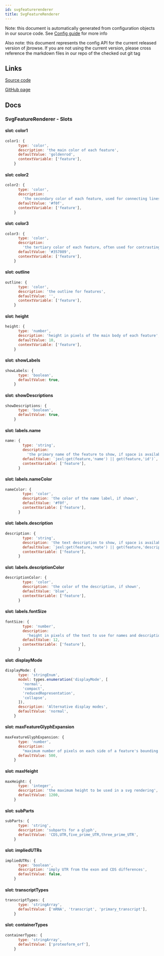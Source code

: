 ```yaml
---
id: svgfeaturerenderer
title: SvgFeatureRenderer
---
```


Note: this document is automatically generated from configuration objects in our
source code. See [Config guide](/docs/config_guide) for more info

Also note: this document represents the config API for the current released
version of jbrowse. If you are not using the current version, please cross
reference the markdown files in our repo of the checked out git tag

## Links

[Source code](https://github.com/GMOD/jbrowse-components/blob/main/plugins/svg/src/SvgFeatureRenderer/configSchema.ts)

[GitHub page](https://github.com/GMOD/jbrowse-components/tree/main/website/docs/config/SvgFeatureRenderer.md)

## Docs

### SvgFeatureRenderer - Slots

#### slot: color1

```js
color1: {
      type: 'color',
      description: 'the main color of each feature',
      defaultValue: 'goldenrod',
      contextVariable: ['feature'],
    }
```

#### slot: color2

```js
color2: {
      type: 'color',
      description:
        'the secondary color of each feature, used for connecting lines, etc',
      defaultValue: '#f0f',
      contextVariable: ['feature'],
    }
```

#### slot: color3

```js
color3: {
      type: 'color',
      description:
        'the tertiary color of each feature, often used for contrasting fills, like on UTRs',
      defaultValue: '#357089',
      contextVariable: ['feature'],
    }
```

#### slot: outline

```js
outline: {
      type: 'color',
      description: 'the outline for features',
      defaultValue: '',
      contextVariable: ['feature'],
    }
```

#### slot: height

```js
height: {
      type: 'number',
      description: 'height in pixels of the main body of each feature',
      defaultValue: 10,
      contextVariable: ['feature'],
    }
```

#### slot: showLabels

```js
showLabels: {
      type: 'boolean',
      defaultValue: true,
    }
```

#### slot: showDescriptions

```js
showDescriptions: {
      type: 'boolean',
      defaultValue: true,
    }
```

#### slot: labels.name

```js
name: {
        type: 'string',
        description:
          'the primary name of the feature to show, if space is available',
        defaultValue: `jexl:get(feature,'name') || get(feature,'id')`,
        contextVariable: ['feature'],
      }
```

#### slot: labels.nameColor

```js
nameColor: {
        type: 'color',
        description: 'the color of the name label, if shown',
        defaultValue: '#f0f',
        contextVariable: ['feature'],
      }
```

#### slot: labels.description

```js
description: {
        type: 'string',
        description: 'the text description to show, if space is available',
        defaultValue: `jexl:get(feature,'note') || get(feature,'description')`,
        contextVariable: ['feature'],
      }
```

#### slot: labels.descriptionColor

```js
descriptionColor: {
        type: 'color',
        description: 'the color of the description, if shown',
        defaultValue: 'blue',
        contextVariable: ['feature'],
      }
```

#### slot: labels.fontSize

```js
fontSize: {
        type: 'number',
        description:
          'height in pixels of the text to use for names and descriptions',
        defaultValue: 12,
        contextVariable: ['feature'],
      }
```

#### slot: displayMode

```js
displayMode: {
      type: 'stringEnum',
      model: types.enumeration('displayMode', [
        'normal',
        'compact',
        'reducedRepresentation',
        'collapse',
      ]),
      description: 'Alternative display modes',
      defaultValue: 'normal',
    }
```

#### slot: maxFeatureGlyphExpansion

```js
maxFeatureGlyphExpansion: {
      type: 'number',
      description:
        "maximum number of pixels on each side of a feature's bounding coordinates that a glyph is allowed to use",
      defaultValue: 500,
    }
```

#### slot: maxHeight

```js
maxHeight: {
      type: 'integer',
      description: 'the maximum height to be used in a svg rendering',
      defaultValue: 1200,
    }
```

#### slot: subParts

```js
subParts: {
      type: 'string',
      description: 'subparts for a glyph',
      defaultValue: 'CDS,UTR,five_prime_UTR,three_prime_UTR',
    }
```

#### slot: impliedUTRs

```js
impliedUTRs: {
      type: 'boolean',
      description: 'imply UTR from the exon and CDS differences',
      defaultValue: false,
    }
```

#### slot: transcriptTypes

```js
transcriptTypes: {
      type: 'stringArray',
      defaultValue: ['mRNA', 'transcript', 'primary_transcript'],
    }
```

#### slot: containerTypes

```js
containerTypes: {
      type: 'stringArray',
      defaultValue: ['proteoform_orf'],
    }
```
